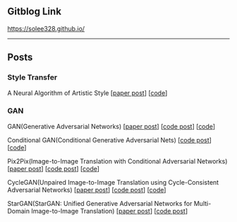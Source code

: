 ## Gitblog Link
https://solee328.github.io/


---

## Posts

### Style Transfer

A Neural Algorithm of Artistic Style
[<a href="https://solee328.github.io/style_transfer/2022/07/12/neural-transfer_1.html" target="_blank">paper post</a>]
[<a href="https://github.com/solee328/post-code/blob/main/style_transfer/A_Neural_Style_Transfer.ipynb" target="_blank">code</a>]


### GAN
GAN(Generative Adversarial Networks)
[<a href="https://solee328.github.io/gan/2022/09/13/gan_paper.html" target="_blank">paper post</a>]
[<a href="https://solee328.github.io/gan/2022/10/11/gan_code.html" target="_blank">code post</a>]
[<a href="https://github.com/solee328/post-code/blob/main/gan/Gan.ipynb" target="_blank">code</a>]

Conditional GAN(Conditional Generative Adversarial Nets)
[<a href="https://solee328.github.io/gan/2022/11/01/cgan.html" target="_blank">code post</a>]
[<a href="https://github.com/solee328/post-code/blob/main/gan/Conditional_Gan.ipynb" target="_blank">code</a>]

Pix2Pix(Image-to-Image Translation with Conditional Adversarial Networks)
[<a href="https://solee328.github.io/gan/2022/12/27/pix2pix_paper.html" target="_blank">paper post</a>]
[<a href="https://solee328.github.io/gan/2023/01/27/pix2pix_code.html" target="_blank">code post</a>]
[<a href="https://github.com/solee328/post-code/blob/main/gan/Pix2Pix.ipynb" target="_blank">code</a>]

CycleGAN(Unpaired Image-to-Image Translation using Cycle-Consistent Adversarial Networks)
[<a href="https://solee328.github.io/gan/2023/02/09/cyclegan_paper.html" target="_blank">paper post</a>]
[<a href="https://solee328.github.io/gan/2023/02/28/cyclegan_code.html" target="_blank">code post</a>]
[<a href="https://github.com/solee328/post-code/blob/main/gan/CycleGAN.ipynb" target="_blank">code</a>]

StarGAN(StarGAN: Unified Generative Adversarial Networks for Multi-Domain Image-to-Image Translation)
[<a href="https://solee328.github.io/gan/2023/03/13/stargan_paper.html" target="_blank">paper post</a>]
[<a href="https://solee328.github.io/gan/2023/04/04/stargan_code.html" target="_blank">code post</a>]

